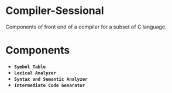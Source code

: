 # Compiler-Sessional

Components of front end of a compiler for a subset of C language.

# Components
* **`Symbol Table`** 
* **`Lexical Analyzer`**
* **`Syntax and Semantic Analyzer`** 
* **`Intermediate Code Genarator`**
